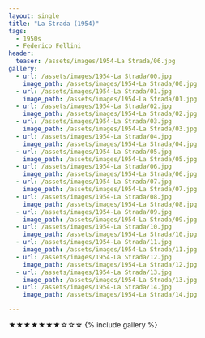 ```yaml
---
layout: single
title: "La Strada (1954)"
tags:
  - 1950s 
  - Federico Fellini
header:
  teaser: /assets/images/1954-La Strada/06.jpg
gallery:
  - url: /assets/images/1954-La Strada/00.jpg
    image_path: /assets/images/1954-La Strada/00.jpg  
  - url: /assets/images/1954-La Strada/01.jpg
    image_path: /assets/images/1954-La Strada/01.jpg
  - url: /assets/images/1954-La Strada/02.jpg
    image_path: /assets/images/1954-La Strada/02.jpg
  - url: /assets/images/1954-La Strada/03.jpg
    image_path: /assets/images/1954-La Strada/03.jpg
  - url: /assets/images/1954-La Strada/04.jpg
    image_path: /assets/images/1954-La Strada/04.jpg
  - url: /assets/images/1954-La Strada/05.jpg
    image_path: /assets/images/1954-La Strada/05.jpg
  - url: /assets/images/1954-La Strada/06.jpg
    image_path: /assets/images/1954-La Strada/06.jpg
  - url: /assets/images/1954-La Strada/07.jpg
    image_path: /assets/images/1954-La Strada/07.jpg
  - url: /assets/images/1954-La Strada/08.jpg
    image_path: /assets/images/1954-La Strada/08.jpg
  - url: /assets/images/1954-La Strada/09.jpg
    image_path: /assets/images/1954-La Strada/09.jpg
  - url: /assets/images/1954-La Strada/10.jpg
    image_path: /assets/images/1954-La Strada/10.jpg
  - url: /assets/images/1954-La Strada/11.jpg
    image_path: /assets/images/1954-La Strada/11.jpg
  - url: /assets/images/1954-La Strada/12.jpg
    image_path: /assets/images/1954-La Strada/12.jpg
  - url: /assets/images/1954-La Strada/13.jpg
    image_path: /assets/images/1954-La Strada/13.jpg
  - url: /assets/images/1954-La Strada/14.jpg
    image_path: /assets/images/1954-La Strada/14.jpg

---
```

★★★★★★★☆☆☆
{% include gallery %}
